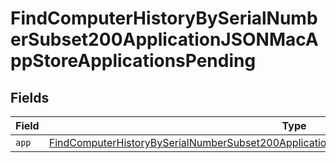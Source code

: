 # FindComputerHistoryBySerialNumberSubset200ApplicationJSONMacAppStoreApplicationsPending


## Fields

| Field                                                                                                                                                                                                               | Type                                                                                                                                                                                                                | Required                                                                                                                                                                                                            | Description                                                                                                                                                                                                         |
| ------------------------------------------------------------------------------------------------------------------------------------------------------------------------------------------------------------------- | ------------------------------------------------------------------------------------------------------------------------------------------------------------------------------------------------------------------- | ------------------------------------------------------------------------------------------------------------------------------------------------------------------------------------------------------------------- | ------------------------------------------------------------------------------------------------------------------------------------------------------------------------------------------------------------------- |
| `app`                                                                                                                                                                                                               | [FindComputerHistoryBySerialNumberSubset200ApplicationJSONMacAppStoreApplicationsPendingApp](../../models/operations/findcomputerhistorybyserialnumbersubset200applicationjsonmacappstoreapplicationspendingapp.md) | :heavy_minus_sign:                                                                                                                                                                                                  | N/A                                                                                                                                                                                                                 |